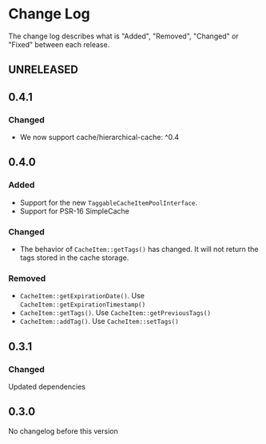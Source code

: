 # Change Log

The change log describes what is "Added", "Removed", "Changed" or "Fixed" between each release. 

## UNRELEASED

## 0.4.1

### Changed

- We now support cache/hierarchical-cache: ^0.4

## 0.4.0

### Added

* Support for the new `TaggableCacheItemPoolInterface`. 
* Support for PSR-16 SimpleCache

### Changed

* The behavior of `CacheItem::getTags()` has changed. It will not return the tags stored in the cache storage. 

### Removed

* `CacheItem::getExpirationDate()`. Use `CacheItem::getExpirationTimestamp()`
* `CacheItem::getTags()`. Use `CacheItem::getPreviousTags()`
* `CacheItem::addTag()`. Use `CacheItem::setTags()`

## 0.3.1

### Changed

Updated dependencies

## 0.3.0

No changelog before this version

